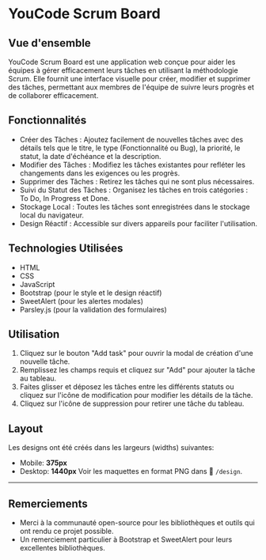# YouCode Scrum Board 

## Vue d'ensemble

YouCode Scrum Board est une application web conçue pour aider les équipes à gérer efficacement leurs tâches en utilisant la méthodologie Scrum. Elle fournit une interface visuelle pour créer, modifier et supprimer des tâches, permettant aux membres de l'équipe de suivre leurs progrès et de collaborer efficacement.

## Fonctionnalités

* Créer des Tâches : Ajoutez facilement de nouvelles tâches avec des détails tels que le titre, le type (Fonctionnalité ou Bug), la priorité, le statut, la date d'échéance et la description.
* Modifier des Tâches : Modifiez les tâches existantes pour refléter les changements dans les exigences ou les progrès.
* Supprimer des Tâches : Retirez les tâches qui ne sont plus nécessaires.
* Suivi du Statut des Tâches : Organisez les tâches en trois catégories : To Do, In Progress et Done.
* Stockage Local : Toutes les tâches sont enregistrées dans le stockage local du navigateur.
* Design Réactif : Accessible sur divers appareils pour faciliter l'utilisation.

## Technologies Utilisées

* HTML
* CSS
* JavaScript
* Bootstrap (pour le style et le design réactif)
* SweetAlert (pour les alertes modales)
* Parsley.js (pour la validation des formulaires)

## Utilisation

1. Cliquez sur le bouton "Add task" pour ouvrir la modal de création d'une nouvelle tâche.
2. Remplissez les champs requis et cliquez sur "Add" pour ajouter la tâche au tableau.
3. Faites glisser et déposez les tâches entre les différents statuts ou cliquez sur l'icône de modification pour modifier les détails de la tâche.
4. Cliquez sur l'icône de suppression pour retirer une tâche du tableau.

## Layout

Les designs ont été créés dans les largeurs (widths) suivantes:
- Mobile: **375px**
- Desktop: **1440px**
Voir les maquettes en format PNG dans 📁 `/design`.

---
## Remerciements

* Merci à la communauté open-source pour les bibliothèques et outils qui ont rendu ce projet possible.
* Un remerciement particulier à Bootstrap et SweetAlert pour leurs excellentes bibliothèques.

